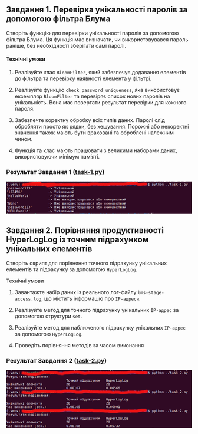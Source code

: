 ## Завдання 1. Перевірка унікальності паролів за допомогою фільтра Блума

Створіть функцію для перевірки унікальності паролів за допомогою фільтра Блума. Ця функція має визначати, чи використовувався пароль раніше, без необхідності зберігати самі паролі.

#### Технічні умови

1. Реалізуйте клас `BloomFilter`, який забезпечує додавання елементів до фільтра та перевірку наявності елемента у фільтрі.

2. Реалізуйте функцію `check_password_uniqueness`, яка використовує екземпляр `BloomFilter` та перевіряє список нових паролів на унікальність. Вона має повертати результат перевірки для кожного пароля.

3. Забезпечте коректну обробку всіх типів даних. Паролі слід обробляти просто як рядки, без хешування. Порожні або некоректні значення також мають бути враховані та оброблені належним чином.

4. Функція та клас мають працювати з великими наборами даних, використовуючи мінімум пам’яті.

### Результат Завдання 1 ([task-1.py](./task-1.py))

![task-1](./task-1.png)

## Завдання 2. Порівняння продуктивності HyperLogLog із точним підрахунком унікальних елементів

Створіть скрипт для порівняння точного підрахунку унікальних елементів та підрахунку за допомогою `HyperLogLog`.

Технічні умови

1. Завантажте набір даних із реального лог-файлу `lms-stage-access.log`, що містить інформацію про `IP-адреси`.

2. Реалізуйте метод для точного підрахунку унікальних `IP-адрес` за допомогою структури `set`.

3. Реалізуйте метод для наближеного підрахунку унікальних `IP-адрес` за допомогою `HyperLogLog`.

4. Проведіть порівняння методів за часом виконання

### Результат Завдання 2 ([task-2.py](./task-2.py))

![task-2](./task-2.png)
